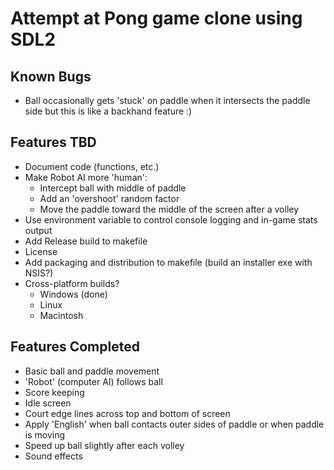 # Attempt at Pong game clone using SDL2

## Known Bugs

* Ball occasionally gets 'stuck' on paddle when it intersects the paddle side
  but this is like a backhand feature :)

## Features TBD

* Document code (functions, etc.)
* Make Robot AI more 'human':
  * Intercept ball with middle of paddle
  * Add an 'overshoot' random factor
  * Move the paddle toward the middle of the screen after a volley
* Use environment variable to control console logging and in-game stats output
* Add Release build to makefile
* License
* Add packaging and distribution to makefile (build an installer exe with NSIS?)
* Cross-platform builds?
  * Windows (done)
  * Linux
  * Macintosh

## Features Completed

* Basic ball and paddle movement
* 'Robot' (computer AI) follows ball 
* Score keeping
* Idle screen
* Court edge lines across top and bottom of screen
* Apply 'English' when ball contacts outer sides of paddle or when paddle is moving
* Speed up ball slightly after each volley
* Sound effects
